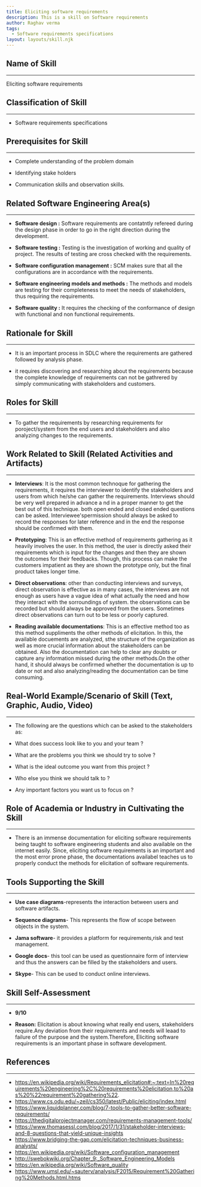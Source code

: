 ```yaml
---
title: Eliciting software requirements
description: This is a skill on Software requirements
author: Raghav verma
tags:
  - Software requirements specifications
layout: layouts/skill.njk
---
```


## Name of Skill
---
Eliciting software requirements

## Classification of Skill
---
* Software requirements specifications

## Prerequisites for Skill
---
* Complete understanding of the problem domain

* Identifying stake holders 

* Communication skills and observation skills.

## Related Software Engineering Area(s)
---
 
* **Software design     :**   Software requirements are contatntly refereed during the design phase in order to go in the right direction during the development.

* **Software testing    :**  Testing is the investigation of working and quality of project. The results of testing are cross checked with the requirements.

* **Software configuration management :**  SCM makes sure that all the configurations are in accordance with the requirements.

* **Software engineering models and methods  :**  The methods and models are testing for their completeness to meet the needs of stakeholders, thus requiring the requirements.

* **Software quality    :**  It requires the checking of the conformance of design with functional and non functional requirements.


## Rationale for Skill
---
* It is an important process in SDLC where the requirements are gathered followed by analysis phase.

* it requires discovering and researching about the requirements because the complete knowledge of requirements 
  can not be gathrered by simply communicating with stakeholders and customers. 

## Roles for Skill
---
* To gather the requirements by researching requirements for poroject/system from the end users and stakeholders and also analyzing changes to the requirements.

## Work Related to Skill (Related Activities and Artifacts)
---
* **Interviews**: It is the most common technoque for gathering the requirements, it requires the interviewer to identify the stakeholders and users from which he/she can gather
the requirements. Interviews should be very well prepared in advance a nd in a proper manner to get the best out of this technique. both open ended and closed ended questions can be asked. Interviewee'spermission should always be asked to record the responses for later reference and in the end the response should be confirmed with them.

* **Prototyping**: This is an effective method of requirements gathering as it heavily involves the user. In this method, the user is directly asked their requirements which is input for the changes and then they are shown the outcomes for their feedbacks. Though, this process can make the customers impatient as they are shown the prototype only, but the final product takes longer time. 

* **Direct observations**: other than conducting interviews and surveys, direct observation is effective as in many cases, the interviews are not enough as users have a vague idea of what actually the need and how they interact with the sorroundings of system. the observations can be recorded but should always be approved from the users. Sometimes direct observations can turn out to be less or poorly captured.

* **Reading available documentations**: This is an effective method too as this method suppliments the other methods of elicitation. In this, the available docuements are analyzed, sthe structure of the organization as well as more crucial information about the stakeholders can be obtained. Also the documentation can help to clear any doubts or capture any information missed during the other methods.On the other hand, it should always be confirmed whether the documentation is up to date or not and also analyzing/reading the documentation can be time consuming. 


## Real-World Example/Scenario of Skill (Text, Graphic, Audio, Video)
---
* The following are the questions which can be asked to the stakeholders as:

* What does success look like to you and your team ?

* What are the problems you think we should try to solve ?

* What is the ideal outcome you want from this project ?

* Who else you think we should talk to ?

* Any important factors you want us to focus on ?


## Role of Academia or Industry in Cultivating the Skill
---
* There is an immense documentation for eliciting software requirements being taught to software engineering students and also available on the internet easily.
Since, eliciting software requirements is an important and the most error prone phase, the documentations availabel teaches us to properly conduct the methods
for elicitation of software requirements.


## Tools Supporting the Skill
---
* **Use case diagrams**-represents the interaction between users and software artifacts.

* **Sequence diagrams**- This represents the flow of scope between objects in the system.

* **Jama software**- it provides a platform for requirements,risk and test management.

* **Google docs**- this tool can be used as questionnaire form of interview and thus the answers can be filled by the stakeholders and users.

* **Skype**- This can be used to conduct online interviews.



## Skill Self-Assessment
---
* **9/10** 

* **Reason:** Elicitation is about knowing what really end users, stakeholders require.Any deviation from their requirements and needs
will leaad to failure of the purpose and the system.Therefore, Eliciting software requirements is an important phase in software development.

## References 
---
* https://en.wikipedia.org/wiki/Requirements_elicitation#:~:text=In%20requirements%20engineering%2C%20requirements%20elicitation,to%20as%20%22requirement%20gathering%22.
* https://www.cs.odu.edu/~zeil/cs350/latest/Public/eliciting/index.html
* https://www.liquidplanner.com/blog/7-tools-to-gather-better-software-requirements/
* https://thedigitalprojectmanager.com/requirements-management-tools/
* https://www.thomasessl.com/blog/2017/1/31/stakeholder-interviews-and-8-questions-that-yield-unique-insights
* https://www.bridging-the-gap.com/elicitation-techniques-business-analysts/
* https://en.wikipedia.org/wiki/Software_configuration_management
* http://swebokwiki.org/Chapter_9:_Software_Engineering_Models
* https://en.wikipedia.org/wiki/Software_quality
* https://www.umsl.edu/~sauterv/analysis/F2015/Requirement%20Gathering%20Methods.html.htms
